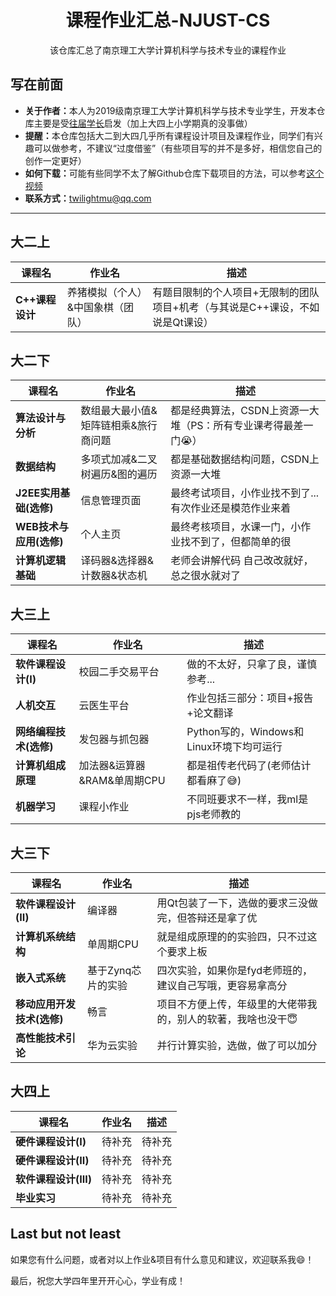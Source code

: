 <h1 align="center">课程作业汇总-NJUST-CS</h1>

<div align="center">

该仓库汇总了南京理工大学计算机科学与技术专业的课程作业

</div>


## 写在前面 ##
- <b>关于作者：</b>本人为2019级南京理工大学计算机科学与技术专业学生，开发本仓库主要是受[往届学长](https://github.com/lerogo)启发（加上大四上小学期真的没事做）
- <b>提醒：</b>本仓库包括大二到大四几乎所有课程设计项目及课程作业，同学们有兴趣可以做参考，不建议“过度借鉴”（有些项目写的并不是多好，相信您自己的创作一定更好）
- <b>如何下载：</b>可能有些同学不太了解Github仓库下载项目的方法，可以参考[这个视频](https://www.bilibili.com/video/BV1rL411K7Mx)
- <b>联系方式：</b>[twilightmu@qq.com](mailto:twilightmu@qq.com)



---
## 大二上 ##
| 课程名                    | 作业名                              | 描述                                        |
| ------------------------ | ---------------------------------- | ------------------------------------------ |
| <b>C++课程设计</b>        | 养猪模拟（个人）&中国象棋（团队）     | 有题目限制的个人项目+无限制的团队项目+机考（与其说是C++课设，不如说是Qt课设） |

## 大二下 ##
| 课程名                    | 作业名                              | 描述                                        |
| ------------------------  | ---------------------------------- | ------------------------------------------ |
| <b>算法设计与分析</b>       |        数组最大最小值&矩阵链相乘&旅行商问题      |  都是经典算法，CSDN上资源一大堆（PS：所有专业课考得最差一门😭） |
| <b>数据结构</b>            |        多项式加减&二叉树遍历&图的遍历            |  都是基础数据结构问题，CSDN上资源一大堆 |
| <b>J2EE实用基础(选修)</b>        |        信息管理页面                             |  最终考试项目，小作业找不到了...有次作业还是模范作业来着|
| <b>WEB技术与应用(选修)</b>       |         个人主页                               |   最终考核项目，水课一门，小作业找不到了，但都简单的很|
| <b>计算机逻辑基础</b>      |         译码器&选择器&计数器&状态机              |   老师会讲解代码 自己改改就好，总之很水就对了 |

## 大三上 ##
| 课程名                    | 作业名                              | 描述                                        |
| ------------------------ | ---------------------------------- | ------------------------------------------ |
| <b>软件课程设计(I)</b>    |   校园二手交易平台                                      | 做的不太好，只拿了良，谨慎参考... |
| <b>人机交互</b>            |  云医生平台                                           | 作业包括三部分：项目+报告+论文翻译 |
| <b>网络编程技术(选修)</b>   | 发包器与抓包器                                         | Python写的，Windows和Linux环境下均可运行 |
| <b>计算机组成原理</b>       | 加法器&运算器&RAM&单周期CPU                            | 都是祖传老代码了(老师估计都看麻了😅) |
| <b>机器学习</b>            | 课程小作业                                             | 不同班要求不一样，我ml是pjs老师教的|


## 大三下 ##
| 课程名                    | 作业名                              | 描述                                        |
| ------------------------ | ---------------------------------- | ------------------------------------------ |
| <b>软件课程设计(II)</b>    |  编译器                                               | 用Qt包装了一下，选做的要求三没做完，但答辩还是拿了优 |
| <b>计算机系统结构</b>       |  单周期CPU                                           | 就是组成原理的的实验四，只不过这个要求上板 |
| <b>嵌入式系统</b>           |  基于Zynq芯片的实验                                   | 四次实验，如果你是fyd老师班的，建议自己写哦，更容易拿高分 |
| <b>移动应用开发技术(选修)</b>  | 畅言                                                | 项目不方便上传，年级里的大佬带我的，别人的软著，我啥也没干😇 |
| <b>高性能技术引论</b>         | 华为云实验                                                 | 并行计算实验，选做，做了可以加分  |

## 大四上 ##
| 课程名                    | 作业名                              | 描述                                        |
| ------------------------ | ---------------------------------- | ------------------------------------------ |
| <b>硬件课程设计(I)</b>    |    待补充                                             | 待补充|
| <b>硬件课程设计(II)</b>    |   待补充                                             | 待补充 |
| <b>软件课程设计(III)</b>    |  待补充                                               | 待补充 |
| <b>毕业实习</b>    |  待补充                                               | 待补充 |




## Last but not least ##
<p>如果您有什么问题，或者对以上作业&项目有什么意见和建议，欢迎联系我😄！</p>
<p>最后，祝您大学四年里开开心心，学业有成！</p>
